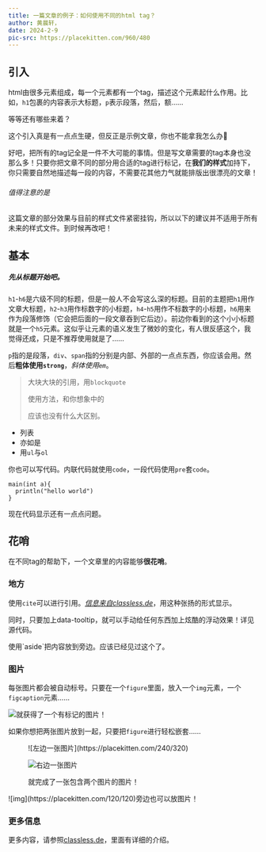 ```yaml
---
title: 一篇文章的例子：如何使用不同的html tag？
author: 黄晨轩，
date: 2024-2-9
pic-src: https://placekitten.com/960/480
---
```

<section>

## 引入

html由很多元素组成，每一个元素都有一个tag，描述这个元素起什么作用。比如，`h1`包裹的内容表示大标题，`p`表示段落，然后，额……

等等还有哪些来着？

<aside>这个引入真是有一点点生硬，但反正是示例文章，你也不能拿我怎么办🥲</aside>

好吧，把所有的tag记全是一件不大可能的事情。但是写文章需要的tag本身也没那么多！只要你把文章不同的部分用合适的tag进行标记，在**我们的样式**加持下，你只需要自然地描述每一段的内容，不需要花其他力气就能排版出很漂亮的文章！

###### 值得注意的是

这篇文章的部分效果与目前的样式文件紧密挂钩，所以以下的建议并不适用于所有未来的样式文件。到时候再改吧！

</section>
<section>

## 基本

##### 先从标题开始吧。

`h1`-`h6`是六级不同的标题，但是一般人不会写这么深的标题。目前的主题把`h1`用作文章大标题，`h2`-`h3`用作标数字的小标题，`h4`-`h5`用作不标数字的小标题，`h6`用来作为段落修饰（它会把后面的一段文章吞到它后边）。前边你看到的这个小小标题就是一个`h5`元素。这似乎让元素的语义发生了微妙的变化，有人很反感这个，我觉得还成，只是不推荐使用就是了……

`p`指的是段落，`div`、`span`指的分别是内部、外部的一点点东西，你应该会用。然后**粗体使用`strong`**，*斜体使用`em`*。

> 大块大块的引用，用`blockquote`
>
> 使用方法，和你想象中的
>
> 应该也没有什么大区别。

- 列表
- 亦如是
- 用`ul`与`ol`

你也可以写代码。内联代码就使用`code`，一段代码使用<span data-tooltip="这很重要！">`pre`套`code`</span>。

```language-c
main(int a){
  println("hello world")
}
```

<aside>现在代码显示还有一点点问题。</aside>

</section>
<section>

## 花哨

在不同tag的帮助下，一个文章里的内容能够**很花哨**。

### 地方

使用`cite`可以进行引用。<cite>[信息来自classless.de](https://classless.de)</cite>，用这种张扬的形式显示。

同时，只要加上data-tooltip，就可以手动给<span data-tooltip="但这里的内容不能使用html进行修饰……">任何东西</span>加上炫酷的浮动效果！详见源代码。

<aside>
使用`aside`把内容放到旁边。应该已经见过这个了。
</aside>

### 图片

每张图片都会被自动标号。只要在一个`figure`里面，放入一个`img`元素，一个`figcaption`元素……

![就获得了一个有标记的图片！](https://placekitten.com/480/320)

如果你想把两张图片放到一起，只要把`figure`进行轻松嵌套……

<figure>
![左边一张图片](https://placekitten.com/240/320)

![右边一张图片](https://placekitten.com/420/320)
<figcaption>就完成了一张包含两个图片的图片！</figcaption>
</figure>

<aside>
![img](https://placekitten.com/120/120)旁边也可以放图片！
</aside>

### 更多信息

更多内容，请参照[classless.de](https://classless.de)，里面有详细的介绍。

</section>
